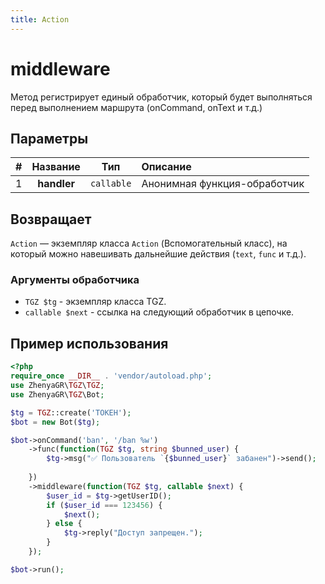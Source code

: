 ```yaml
---
title: Action
---
```


# middleware
Метод регистрирует единый обработчик, который будет выполняться перед выполнением маршрута (onCommand, onText и т.д.)

## Параметры
| # |  Название   |    Тип     | Описание                     |
|:-:|:-----------:|:----------:|:-----------------------------|
| 1 | **handler** | `callable` | Анонимная функция-обработчик |

## Возвращает
`Action` — экземпляр класса `Action` (Вспомогательный класс), на который можно навешивать дальнейшие действия (`text`, `func` и т.д.).

### Аргументы обработчика
- `TGZ $tg` - экземпляр класса TGZ.
- `callable $next` - ссылка на следующий обработчик в цепочке.

## Пример использования

```php
<?php
require_once __DIR__ . 'vendor/autoload.php';
use ZhenyaGR\TGZ\TGZ;
use ZhenyaGR\TGZ\Bot;

$tg = TGZ::create('ТОКЕН');
$bot = new Bot($tg);

$bot->onCommand('ban', '/ban %w')
    ->func(function(TGZ $tg, string $bunned_user) {
        $tg->msg("✅ Пользователь `{$bunned_user}` забанен")->send();
        
    })
    ->middleware(function(TGZ $tg, callable $next) {
        $user_id = $tg->getUserID();
        if ($user_id === 123456) {
            $next();     
        } else {
            $tg->reply("Доступ запрещен.");
        }
    });

$bot->run();
```